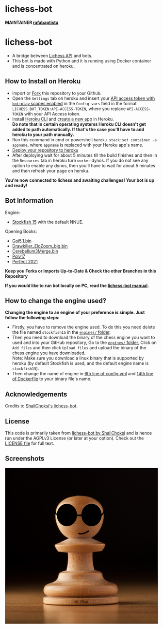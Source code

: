 # lichess-bot
**MAINTAINER [rafabaptista](https://github.com/rafabaptista)**

<!-- [![Python Build](https://github.com/rafabaptista/MrChessTheBotPlayable/actions/workflows/python-build.yml/badge.svg)](https://github.com/OIVAS7572/lichess-bot/actions/workflows/python-build.yml)
[![Python Test](https://github.com/OIVAS7572/lichess-bot/actions/workflows/python-test.yml/badge.svg)](https://github.com/OIVAS7572/lichess-bot/actions/workflows/python-test.yml)
[![Docker](https://github.com/OIVAS7572/lichess-bot/actions/workflows/Docker.yml/badge.svg)](https://github.com/OIVAS7572/lichess-bot/actions/workflows/Docker.yml) -->

# lichess-bot
- A bridge between [Lichess API](https://lichess.org/api#tag/Bot) and bots.
- This bot is made with Python and it is running using Docker container and is concentrated on heroku.

## How to Install on Heroku
- Import or [Fork](https://github.com/rafabaptista/MrChessTheBotPlayable/fork) this repository to your Github.
- Open the `Settings` tab on heroku and insert your [API access token with `bot:play` scopes enabled](https://lichess.org/account/oauth/token/create?scopes[]=bot:play&description=Lichess+Bot+Token) in the `Config vars` field in the format `LICHESS_BOT_TOKEN:API-ACCESS-TOKEN`, where you replace `API-ACCESS-TOKEN` with your API Access token.
- Install [Heroku CLI](https://devcenter.heroku.com/articles/heroku-cli) and [create a new app](https://dashboard.heroku.com/new-app) in Heroku. <br/>
**Do note that in certain operating systems Heroku CLI doesn't get added to path automatically. If that's the case you'll have to add heroku to your path manually.**
- Run this command in cmd or powershell `heroku stack:set container -a appname`, where `appname` is replaced with your Heroku app's name.
- [Deploy your repository to heroku](https://devcenter.heroku.com/articles/git)
- After deploying wait for about 5 minutes till the build finishes and then in the `Resources` tab in heroku turn `worker` dynos. If you do not see any option to enable any dynos, then you'll have to wait for about 5 minutes and then refresh your page on heroku.

**You're now connected to lichess and awaiting challenges! Your bot is up and ready!**

## Bot Information
Engine:
- [Stockfish 15](https://stockfishchess.org/blog/2022/stockfish-15/) with the default NNUE.

Opening Books: 
- [Goi5.1.bin](https://github.com/rafabaptista/MrChessTheBotPlayable/raw/main/engines/books/to_download/Cerebellum3Merge.bin.7z)
- [Drawkiller_EloZoom_big.bin](engines/books/Drawkiller_EloZoom_big.bin)
- [Cerebellum3Merge.bin](https://github.com/rafabaptista/MrChessTheBotPlayable/raw/main/engines/books/to_download/Goi5.1.bin.7z)
- [Poly17](https://rebel13.nl/download/books.html)
- [Perfect 2021](https://chessengines.blogspot.com/2021/01/new-chess-opening-book-perfect-2021-abk.html)

**Keep you Forks or Imports Up-to-Date & Check the other Branches in this Repository**

**If you would like to run bot locally on PC, read the [lichess-bot manual](https://github.com/ShailChoksi/lichess-bot#how-to-install).**

## How to change the engine used?

**Changing the engine to an engine of your preference is simple. Just follow the following steps:**

- Firstly, you have to remove the engine used. To do this you need delete the file named `stockfish15` in the [`engines/` folder](/engines).
- Then you need to download the binary of the chess engine you want to used and into your GitHub repository, Go to the [`engines/` folder](/engines), Click on `Add files` and then click `Upload files` and upload the binary of the chess engine you have downloaded. <br/>
Note: Make sure you download a linux binary that is supported by heroku (by default Stockfish is used, and the default engine name is `stockfish15`).
- Then change the name of engine in [6th line of config.yml](/config.yml#L6) and [14th line of Dockerfile](/Dockerfile#L14) to your binary file's name.

## Acknowledgements
Credits to [ShailChoksi's lichess-bot](https://github.com/ShailChoksi/lichess-bot).

## License
This code is primarily taken from [lichess-bot by ShailChoksi](https://github.com/ShailChoksi/lichess-bot) and is hence run under the AGPLv3 License (or later at your option). Check out the [LICENSE file](/LICENSE) for full text.

## Screenshots
![Mr Chess, the Bot](https://github.com/rafabaptista/MrChessBot/raw/main/media/MrChessBotProfImage.png)